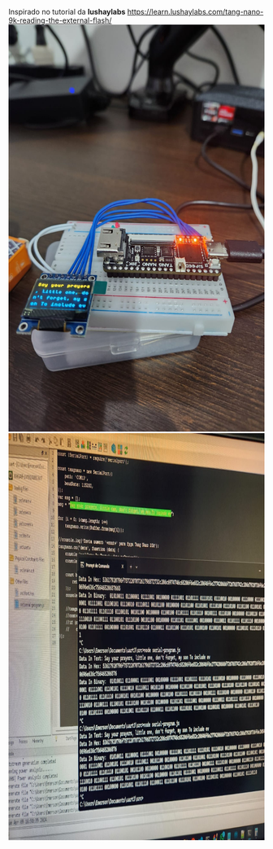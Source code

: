 Inspirado no tutorial da **lushaylabs** https://learn.lushaylabs.com/tang-nano-9k-reading-the-external-flash/
<img width="600" height="800" src="1.jpg">
<img width="600" height="800" src="2.jpg">
